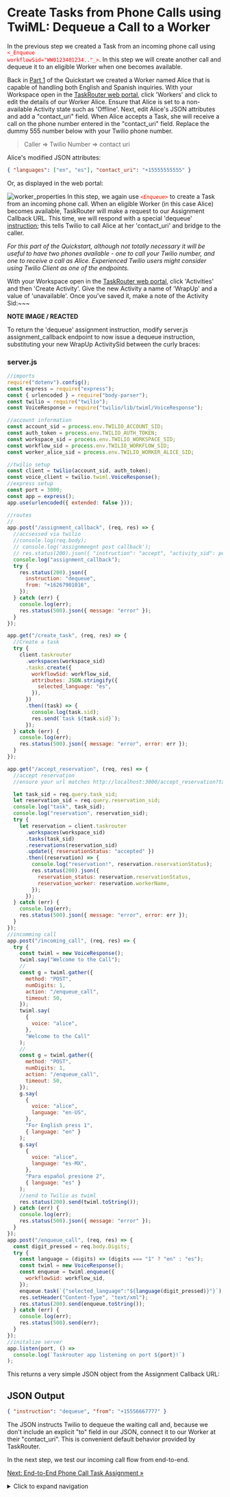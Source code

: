 # Create Tasks from Phone Calls using TwiML: Dequeue a Call to a Worker

In the previous step we created a Task from an incoming phone call using <code style="color:red;background_color:ivory"><\_Enqueue workflowSid="WW0123401234.."\_></code>. In this step we will create another call and dequeue it to an eligible Worker when one becomes available.

Back in [Part 1](../part1/part1.md) of the Quickstart we created a Worker named Alice that is capable of handling both English and Spanish inquiries. With your Workspace open in the [TaskRouter web portal](https://www.twilio.com/console/taskrouter/workspaces), click 'Workers' and click to edit the details of our Worker Alice. Ensure that Alice is set to a non-available Activity state such as 'Offline'. Next, edit Alice's JSON attributes and add a "contact_uri" field. When Alice accepts a Task, she will receive a call on the phone number entered in the "contact_uri" field. Replace the dummy 555 number below with your Twilio phone number.

> Caller => Twilio Number => contact uri

Alice's modified JSON attributes:

```json
{ "languages": ["en", "es"], "contact_uri": "+15555555555" }
```

Or, as displayed in the web portal:

![worker_properties](images/worker_properties.png)
In this step, we again use <code style="color:red;background-color:ivory"><_Enqueue_></code> to create a Task from an incoming phone call. When an eligible Worker (in this case Alice) becomes available, TaskRouter will make a request to our Assignment Callback URL. This time, we will respond with a special 'dequeue' [instruction](https://www.twilio.com/docs/taskrouter/handle-assignment-callbacks); this tells Twilio to call Alice at her 'contact_uri' and bridge to the caller.

_For this part of the Quickstart, although not totally necessary it will be useful to have two phones available - one to call your Twilio number, and one to receive a call as Alice. Experienced Twilio users might consider using Twilio Client as one of the endpoints._

With your Workspace open in the [TaskRouter web portal](https://www.twilio.com/console/taskrouter/workspaces), click 'Activities' and then 'Create Activity'. Give the new Activity a name of 'WrapUp' and a value of 'unavailable'. Once you've saved it, make a note of the Activity Sid:~~~

**NOTE IMAGE / REACTED**

To return the 'dequeue' assignment instruction, modify server.js assignment_callback endpoint to now issue a dequeue instruction, substituting your new WrapUp ActivitySid between the curly braces:

### server.js

```javascript
//imports
require("dotenv").config();
const express = require("express");
const { urlencoded } = require("body-parser");
const twilio = require("twilio");
const VoiceResponse = require("twilio/lib/twiml/VoiceResponse");

//account information
const account_sid = process.env.TWILIO_ACCOUNT_SID;
const auth_token = process.env.TWILIO_AUTH_TOKEN;
const workspace_sid = process.env.TWILIO_WORKSPACE_SID;
const workflow_sid = process.env.TWILIO_WORKFLOW_SID;
const worker_alice_sid = process.env.TWILIO_WORKER_ALICE_SID;

//twilio setup
const client = twilio(account_sid, auth_token);
const voice_client = twilio.twiml.VoiceResponse();
//express setup
const port = 3000;
const app = express();
app.use(urlencoded({ extended: false }));

//routes
//
app.post("/assignment_callback", (req, res) => {
  //accsessed via twilio
  //console.log(req.body);
  // console.log('assignmeegnt post callback');
  // res.status(200).json({ "instruction": "accept", "activity_sid": post_worker_activity_sid, "channelId": worker_neva_sid });
  console.log("assignment_callback");
  try {
    res.status(200).json({
      instruction: "dequeue",
      from: "+16267901016",
    });
  } catch (err) {
    console.log(err);
    res.status(500).json({ message: "error" });
  }
});

app.get("/create_task", (req, res) => {
  //Create a task
  try {
    client.taskrouter
      .workspaces(workspace_sid)
      .tasks.create({
        workflowSid: workflow_sid,
        attributes: JSON.stringify({
          selected_language: "es",
        }),
      })
      .then((task) => {
        console.log(task.sid);
        res.send(`task ${task.sid}`);
      });
  } catch (err) {
    console.log(err);
    res.status(500).json({ message: "error", error: err });
  }
});

app.get("/accept_reservation", (req, res) => {
  //accept reservation
  //ensure your url matches http://localhost:3000/accept_reservation?task_sid={task_sid}

  let task_sid = req.query.task_sid;
  let reservation_sid = req.query.reservation_sid;
  console.log("task", task_sid);
  console.log("reservation", reservation_sid);
  try {
    let reservation = client.taskrouter
      .workspaces(workspace_sid)
      .tasks(task_sid)
      .reservations(reservation_sid)
      .update({ reservationStatus: "accepted" })
      .then((reservation) => {
        console.log("reservation!", reservation.reservationStatus);
        res.status(200).json({
          reservation_status: reservation.reservationStatus,
          reservation_worker: reservation.workerName,
        });
      });
  } catch (err) {
    console.log(err);
    res.status(500).json({ message: "error", error: err });
  }
});
//incomming call
app.post("/incoming_call", (req, res) => {
  try {
    const twiml = new VoiceResponse();
    twiml.say("Welcome to the Call");
    //
    const g = twiml.gather({
      method: "POST",
      numDigits: 1,
      action: "/enqueue_call",
      timeout: 50,
    });
    twiml.say(
      {
        voice: "alice",
      },
      "Welcome to the Call"
    );
    //
    const g = twiml.gather({
      method: "POST",
      numDigits: 1,
      action: "/enqueue_call",
      timeout: 50,
    });
    g.say(
      {
        voice: "alice",
        language: "en-US",
      },
      "For English press 1",
      { language: "en" }
    );
    g.say(
      {
        voice: "alice",
        language: "es-MX",
      },
      "Para español presione 2",
      { language: "es" }
    );
    //send to Twilio as twiml
    res.status(200).send(twiml.toString());
  } catch (err) {
    console.log(err);
    res.status(500).json({ message: "error" });
  }
});
app.post("/enqueue_call", (req, res) => {
  const digit_pressed = req.body.Digits;
  try {
    const language = (digits) => (digits === "1" ? "en" : "es");
    const twiml = new VoiceResponse();
    const enqueue = twiml.enqueue({
      workflowSid: workflow_sid,
    });
    enqueue.task(`{"selected_language":"${language(digit_pressed)}"}`);
    res.setHeader("Content-Type", "text/xml");
    res.status(200).send(enqueue.toString());
  } catch (err) {
    console.log(err);
    res.status(500).send(err);
  }
});
//initalize server
app.listen(port, () =>
  console.log(`Taskrouter app listening on port ${port}!`)
);
```

This returns a very simple JSON object from the Assignment Callback URL:

## JSON Output

```json
{ "instruction": "dequeue", "from": "+15556667777" }
```

The JSON instructs Twilio to dequeue the waiting call and, because we don't include an explicit "to" field in our JSON, connect it to our Worker at their "contact_uri". This is convenient default behavior provided by TaskRouter.

In the next step, we test our incoming call flow from end-to-end.

[Next: End-to-End Phone Call Task Assignment »](part3_d_end_to_end.md)

<details>
<summary>Click to expand navigation</summary>

- [Part 2](part2.md)
- [Overview](../overview.md)

</details>
